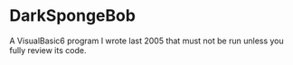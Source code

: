 # DarkSpongeBob
A VisualBasic6 program I wrote last 2005 that must not be run unless you fully review its code.
